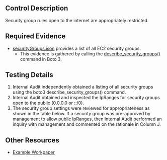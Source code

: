## Control Description
Security group rules open to the internet are appropriately restricted.

## Required Evidence
* [securityGroups.json](/evidence_library/EC2/regions/us-east-1/allSecurityGroups.json) provides a list of all EC2 security groups.
  * This evidence is gathered by calling the [describe_security_groups()](https://boto3.amazonaws.com/v1/documentation/api/latest/reference/services/ec2/client/describe_security_groups.html) command in Boto 3. 

## Testing Details
1. Internal Audit independently obtained a listing of all security groups using the boto3 describe_security_groups() command.
2. Internal Audit obtained and inspected the IpRanges for security groups open to the public (0.0.0.0 or ::/0).
3. The security group settings were reviewed for appropriateness as shown in the table below. If a security group was pre-approved by management to allow public IpRanges, then Internal Audit performed an inquiry with management and commented on the rationale in Column J.


## Other Resources
- [Example Workpaper](https://docs.google.com/spreadsheets/d/1bGfbXUTSzVCSGCWn7UtG6QN4wWeEKdrubygcCuDDjbI/edit?gid=311996735#gid=311996735)